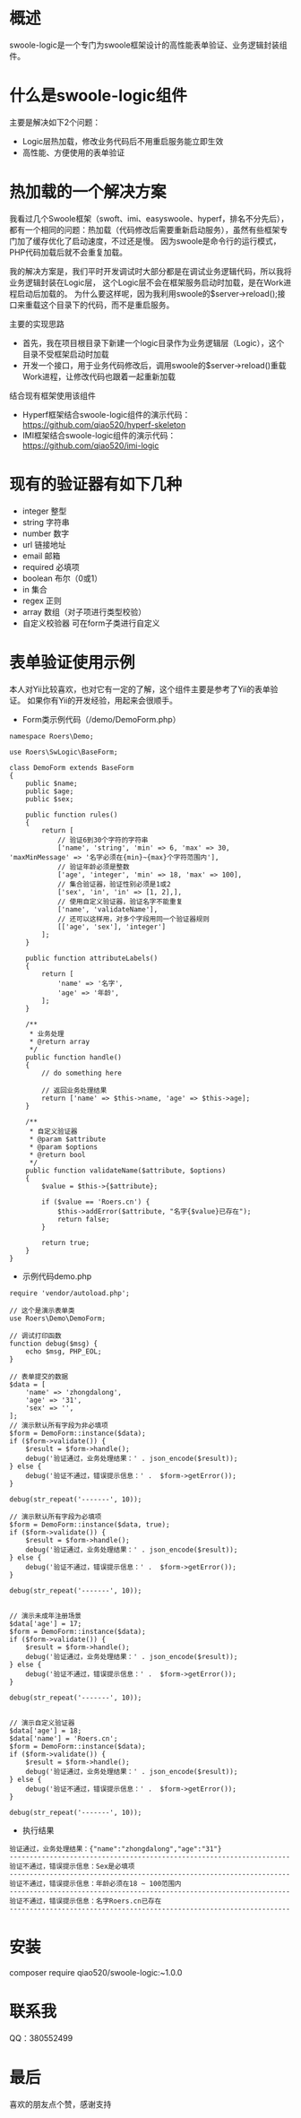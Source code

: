 # 概述

swoole-logic是一个专门为swoole框架设计的高性能表单验证、业务逻辑封装组件。

# 什么是swoole-logic组件

主要是解决如下2个问题：
  - Logic层热加载，修改业务代码后不用重启服务能立即生效
  - 高性能、方便使用的表单验证

# 热加载的一个解决方案

我看过几个Swoole框架（swoft、imi、easyswoole、hyperf，排名不分先后），都有一个相同的问题：热加载（代码修改后需要重新启动服务），虽然有些框架专门加了缓存优化了启动速度，不过还是慢。
因为swoole是命令行的运行模式，PHP代码加载后就不会重复加载。

我的解决方案是，我们平时开发调试时大部分都是在调试业务逻辑代码，所以我将业务逻辑封装在Logic层，
这个Logic层不会在框架服务启动时加载，是在Work进程启动后加载的。
为什么要这样呢，因为我利用swoole的$server->reload();接口来重载这个目录下的代码，而不是重启服务。

主要的实现思路
- 首先，我在项目根目录下新建一个logic目录作为业务逻辑层（Logic），这个目录不受框架启动时加载
- 开发一个接口，用于业务代码修改后，调用swoole的$server->reload()重载Work进程，让修改代码也跟着一起重新加载

结合现有框架使用该组件
- Hyperf框架结合swoole-logic组件的演示代码：https://github.com/qiao520/hyperf-skeleton
- IMI框架结合swoole-logic组件的演示代码：https://github.com/qiao520/imi-logic

# 现有的验证器有如下几种

- integer 整型
- string 字符串
- number 数字
- url  链接地址
- email 邮箱
- required 必填项
- boolean  布尔（0或1）
- in  集合
- regex 正则
- array 数组（对子项进行类型校验）
- 自定义校验器 可在form子类进行自定义

# 表单验证使用示例

本人对Yii比较喜欢，也对它有一定的了解，这个组件主要是参考了Yii的表单验证。
如果你有Yii的开发经验，用起来会很顺手。

- Form类示例代码（/demo/DemoForm.php）
```
namespace Roers\Demo;

use Roers\SwLogic\BaseForm;

class DemoForm extends BaseForm
{
    public $name;
    public $age;
    public $sex;

    public function rules()
    {
        return [
            // 验证6到30个字符的字符串
            ['name', 'string', 'min' => 6, 'max' => 30, 'maxMinMessage' => '名字必须在{min}~{max}个字符范围内'],
            // 验证年龄必须是整数
            ['age', 'integer', 'min' => 18, 'max' => 100],
            // 集合验证器，验证性别必须是1或2
            ['sex', 'in', 'in' => [1, 2],],
            // 使用自定义验证器，验证名字不能重复
            ['name', 'validateName'],
            // 还可以这样用，对多个字段用同一个验证器规则
            [['age', 'sex'], 'integer']
        ];
    }

    public function attributeLabels()
    {
        return [
            'name' => '名字',
            'age' => '年龄',
        ];
    }

    /**
     * 业务处理
     * @return array
     */
    public function handle()
    {
        // do something here

        // 返回业务处理结果
        return ['name' => $this->name, 'age' => $this->age];
    }

    /**
     * 自定义验证器
     * @param $attribute
     * @param $options
     * @return bool
     */
    public function validateName($attribute, $options)
    {
        $value = $this->{$attribute};

        if ($value == 'Roers.cn') {
            $this->addError($attribute, "名字{$value}已存在");
            return false;
        }

        return true;
    }
}
```
- 示例代码demo.php

```
require 'vendor/autoload.php';

// 这个是演示表单类
use Roers\Demo\DemoForm;

// 调试打印函数
function debug($msg) {
    echo $msg, PHP_EOL;
}

// 表单提交的数据
$data = [
    'name' => 'zhongdalong',
    'age' => '31',
    'sex' => '',
];
// 演示默认所有字段为非必填项
$form = DemoForm::instance($data);
if ($form->validate()) {
    $result = $form->handle();
    debug('验证通过，业务处理结果：' . json_encode($result));
} else {
    debug('验证不通过，错误提示信息：' .  $form->getError());
}

debug(str_repeat('-------', 10));

// 演示默认所有字段为必填项
$form = DemoForm::instance($data, true);
if ($form->validate()) {
    $result = $form->handle();
    debug('验证通过，业务处理结果：' . json_encode($result));
} else {
    debug('验证不通过，错误提示信息：' .  $form->getError());
}

debug(str_repeat('-------', 10));


// 演示未成年注册场景
$data['age'] = 17;
$form = DemoForm::instance($data);
if ($form->validate()) {
    $result = $form->handle();
    debug('验证通过，业务处理结果：' . json_encode($result));
} else {
    debug('验证不通过，错误提示信息：' .  $form->getError());
}

debug(str_repeat('-------', 10));


// 演示自定义验证器
$data['age'] = 18;
$data['name'] = 'Roers.cn';
$form = DemoForm::instance($data);
if ($form->validate()) {
    $result = $form->handle();
    debug('验证通过，业务处理结果：' . json_encode($result));
} else {
    debug('验证不通过，错误提示信息：' .  $form->getError());
}

debug(str_repeat('-------', 10));
```

- 执行结果
```
验证通过，业务处理结果：{"name":"zhongdalong","age":"31"}
----------------------------------------------------------------------
验证不通过，错误提示信息：Sex是必填项
----------------------------------------------------------------------
验证不通过，错误提示信息：年龄必须在18 ~ 100范围内
----------------------------------------------------------------------
验证不通过，错误提示信息：名字Roers.cn已存在
----------------------------------------------------------------------
```

# 安装
composer require qiao520/swoole-logic:~1.0.0

# 联系我

QQ：380552499

# 最后
喜欢的朋友点个赞，感谢支持